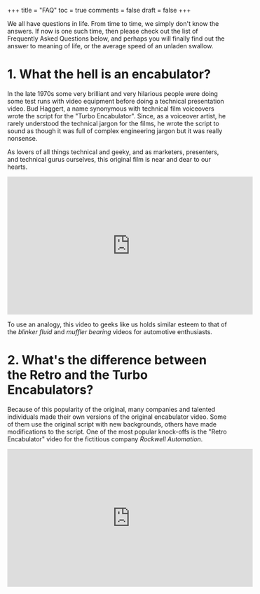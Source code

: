 +++
title = "FAQ"
toc = true
comments = false
draft = false
+++

We all have questions in life. From time to time, we simply don't know the answers. If now is one such time, then please check out the list of Frequently Asked Questions below, and perhaps you will finally find out the answer to meaning of life, or the average speed of an unladen swallow.

# 1. What the hell is an encabulator?

In the late 1970s some very brilliant and very hilarious people were doing some test runs with video equipment before doing a technical presentation video. Bud Haggert, a name synonymous with technical film voiceovers wrote the script for the "Turbo Encabulator". Since, as a voiceover artist, he rarely understood the technical jargon for the films, he wrote the script to sound as though it was full of complex engineering jargon but it was really nonsense.

As lovers of all things technical and geeky, and as marketers, presenters, and technical gurus ourselves, this original film is near and dear to our hearts.

<iframe width="560" height="315" src="https://www.youtube.com/embed/Ac7G7xOG2Ag" frameborder="0" allowfullscreen></iframe>

To use an analogy, this video to geeks like us holds similar esteem to that of the _blinker fluid_ and _muffler bearing_ videos for automotive enthusiasts.

# 2. What's the difference between the Retro and the Turbo Encabulators?

Because of this popularity of the original, many companies and talented individuals made their own versions of the original encabulator video. Some of them use the original script with new backgrounds, others have made modifications to the script. One of the most popular knock-offs is the "Retro Encabulator" video for the fictitious company _Rockwell Automation_.

<iframe width="560" height="315" src="https://www.youtube.com/embed/RXJKdh1KZ0w" frameborder="0" allowfullscreen></iframe>
